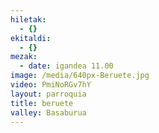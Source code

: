 ```yaml
---
hiletak:
  - {}
ekitaldi:
  - {}
mezak:
  - date: igandea 11.00
image: /media/640px-Beruete.jpg
video: PmiNoRGv7hY
layout: parroquia
title: beruete
valley: Basaburua
---
```

